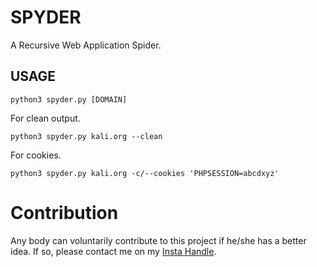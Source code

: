
# SPYDER

A Recursive Web Application Spider.
## USAGE
 ```
python3 spyder.py [DOMAIN]
```

For clean output.
```
python3 spyder.py kali.org --clean
```

For cookies.
```
python3 spyder.py kali.org -c/--cookies 'PHPSESSION=abcdxyz'
```

# Contribution

Any body can voluntarily contribute to this project if he/she has a better idea. 
If so, please contact me on my [Insta Handle](https://www.instagram.com/sayanray385/).
